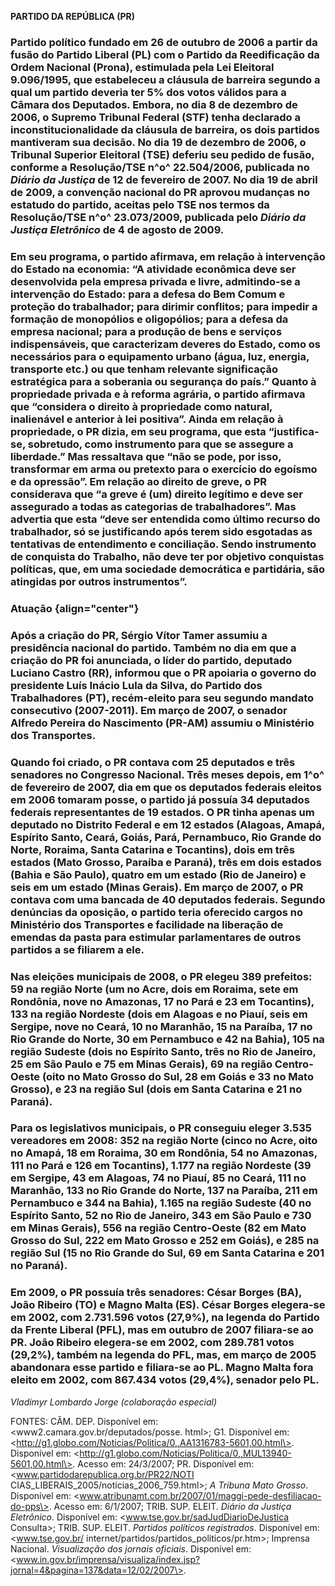 **PARTIDO DA REPÚBLICA (PR)**

### Partido político fundado em 26 de outubro de 2006 a partir da fusão do Partido Liberal (PL) com o Partido da Reedificação da Ordem Nacional (Prona), estimulada pela Lei Eleitoral 9.096/1995, que estabeleceu a cláusula de barreira segundo a qual um partido deveria ter 5% dos votos válidos para a Câmara dos Deputados. Embora, no dia 8 de dezembro de 2006, o Supremo Tribunal Federal (STF) tenha declarado a inconstitucionalidade da cláusula de barreira, os dois partidos mantiveram sua decisão. No dia 19 de dezembro de 2006, o Tribunal Superior Eleitoral (TSE) deferiu seu pedido de fusão, conforme a Resolução/TSE n^o^ 22.504/2006, publicada no *Diário da Justiça* de 12 de fevereiro de 2007. No dia 19 de abril de 2009, a convenção nacional do PR aprovou mudanças no estatudo do partido, aceitas pelo TSE nos termos da Resolução/TSE n^o^ 23.073/2009, publicada pelo *Diário da Justiça Eletrônico* de 4 de agosto de 2009.

### Em seu programa, o partido afirmava, em relação à intervenção do Estado na economia: “A atividade econômica deve ser desenvolvida pela empresa privada e livre, admitindo-se a intervenção do Estado: para a defesa do Bem Comum e proteção do trabalhador; para dirimir conflitos; para impedir a formação de monopólios e oligopólios; para a defesa da empresa nacional; para a produção de bens e serviços indispensáveis, que caracterizam deveres do Estado, como os necessários para o equipamento urbano (água, luz, energia, transporte etc.) ou que tenham relevante significação estratégica para a soberania ou segurança do país.” Quanto à propriedade privada e à reforma agrária, o partido afirmava que “considera o direito à propriedade como natural, inalienável e anterior à lei positiva”. Ainda em relação à propriedade, o PR dizia, em seu programa, que esta “justifica-se, sobretudo, como instrumento para que se assegure a liberdade.” Mas ressaltava que “não se pode, por isso, transformar em arma ou pretexto para o exercício do egoísmo e da opressão”. Em relação ao direito de greve, o PR considerava que “a greve é (um) direito legítimo e deve ser assegurado a todas as categorias de trabalhadores”. Mas advertia que esta “deve ser entendida como último recurso do trabalhador, só se justificando após terem sido esgotadas as tentativas de entendimento e conciliação. Sendo instrumento de conquista do Trabalho, não deve ter por objetivo conquistas políticas, que, em uma sociedade democrática e partidária, são atingidas por outros instrumentos”.

### Atuação {align="center"}

### Após a criação do PR, Sérgio Vítor Tamer assumiu a presidência nacional do partido. Também no dia em que a criação do PR foi anunciada, o líder do partido, deputado Luciano Castro (RR), informou que o PR apoiaria o governo do presidente Luís Inácio Lula da Silva, do Partido dos Trabalhadores (PT), recém-eleito para seu segundo mandato consecutivo (2007-2011). Em março de 2007, o senador Alfredo Pereira do Nascimento (PR-AM) assumiu o Ministério dos Transportes.

### Quando foi criado, o PR contava com 25 deputados e três senadores no Congresso Nacional. Três meses depois, em 1^o^ de fevereiro de 2007, dia em que os deputados federais eleitos em 2006 tomaram posse, o partido já possuía 34 deputados federais representantes de 19 estados. O PR tinha apenas um deputado no Distrito Federal e em 12 estados (Alagoas, Amapá, Espírito Santo, Ceará, Goiás, Pará, Pernambuco, Rio Grande do Norte, Roraima, Santa Catarina e Tocantins), dois em três estados (Mato Grosso, Paraíba e Paraná), três em dois estados (Bahia e São Paulo), quatro em um estado (Rio de Janeiro) e seis em um estado (Minas Gerais). Em março de 2007, o PR contava com uma bancada de 40 deputados federais. Segundo denúncias da oposição, o partido teria oferecido cargos no Ministério dos Transportes e facilidade na liberação de emendas da pasta para estimular parlamentares de outros partidos a se filiarem a ele.

### Nas eleições municipais de 2008, o PR elegeu 389 prefeitos: 59 na região Norte (um no Acre, dois em Roraima, sete em Rondônia, nove no Amazonas, 17 no Pará e 23 em Tocantins), 133 na região Nordeste (dois em Alagoas e no Piauí, seis em Sergipe, nove no Ceará, 10 no Maranhão, 15 na Paraíba, 17 no Rio Grande do Norte, 30 em Pernambuco e 42 na Bahia), 105 na região Sudeste (dois no Espírito Santo, três no Rio de Janeiro, 25 em São Paulo e 75 em Minas Gerais), 69 na região Centro-Oeste (oito no Mato Grosso do Sul, 28 em Goiás e 33 no Mato Grosso), e 23 na região Sul (dois em Santa Catarina e 21 no Paraná).

### Para os legislativos municipais, o PR conseguiu eleger 3.535 vereadores em 2008: 352 na região Norte (cinco no Acre, oito no Amapá, 18 em Roraima, 30 em Rondônia, 54 no Amazonas, 111 no Pará e 126 em Tocantins), 1.177 na região Nordeste (39 em Sergipe, 43 em Alagoas, 74 no Piauí, 85 no Ceará, 111 no Maranhão, 133 no Rio Grande do Norte, 137 na Paraíba, 211 em Pernambuco e 344 na Bahia), 1.165 na região Sudeste (40 no Espírito Santo, 52 no Rio de Janeiro, 343 em São Paulo e 730 em Minas Gerais), 556 na região Centro-Oeste (82 em Mato Grosso do Sul, 222 em Mato Grosso e 252 em Goiás), e 285 na região Sul (15 no Rio Grande do Sul, 69 em Santa Catarina e 201 no Paraná).

### Em 2009, o PR possuía três senadores: César Borges (BA), João Ribeiro (TO) e Magno Malta (ES). César Borges elegera-se em 2002, com 2.731.596 votos (27,9%), na legenda do Partido da Frente Liberal (PFL), mas em outubro de 2007 filiara-se ao PR. João Ribeiro elegera-se em 2002, com 289.781 votos (29,2%), também na legenda do PFL, mas, em março de 2005 abandonara esse partido e filiara-se ao PL. Magno Malta fora eleito em 2002, com 867.434 votos (29,4%), senador pelo PL.

*Vladimyr Lombardo Jorge (colaboração especial)*

FONTES: CÂM. DEP. Disponível em: \<www2.camara.gov.br/deputados/posse.
html\>; G1. Disponível em:
\<http://g1.globo.com/Noticias/Politica/0,,AA1316783-5601,00.html\>.
Disponível em:
\<http://g1.globo.com/Noticias/Politica/0,,MUL13940-5601,00.html\>.
Acesso em: 24/3/2007; PR. Disponível em:
\<www.partidodarepublica.org.br/PR22/NOTI
CIAS\_LIBERAIS\_2005/noticias\_2006\_759.html\>; *A Tribuna Mato
Grosso*. Disponível em:
\<www.atribunamt.com.br/2007/01/maggi-pede-desfiliacao-do-pps\>. Acesso
em: 6/1/2007; TRIB. SUP. ELEIT. *Diário da Justiça Eletrônico*.
Disponível em: \<www.tse.gov.br/sadJudDiarioDeJustica Consulta\>; TRIB.
SUP. ELEIT. *Partidos políticos registrados*. Disponível em:
\<www.tse.gov.br/ internet/partidos/partidos\_politicos/pr.htm\>;
Imprensa Nacional. *Visualização dos jornais oficiais*. Disponível em:
\<www.in.gov.br/imprensa/visualiza/index.jsp?jornal=4&pagina=137&data=12/02/2007\>.
